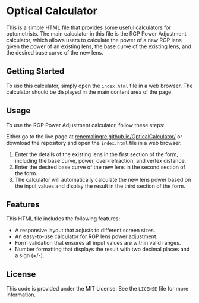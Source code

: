 # Optical Calculator

This is a simple HTML file that provides some useful calculators for optometrists. The main calculator in this file is the RGP Power Adjustment calculator, which allows users to calculate the power of a new RGP lens given the power of an existing lens, the base curve of the existing lens, and the desired base curve of the new lens.

## Getting Started

To use this calculator, simply open the `index.html` file in a web browser. The calculator should be displayed in the main content area of the page.

## Usage

To use the RGP Power Adjustment calculator, follow these steps:

Either go to the live page at [renemalingre.github.io/OpticalCalculator/](https://renemalingre.github.io/OpticalCalculator/) or download the repository and open the `index.html` file in a web browser.

1. Enter the details of the existing lens in the first section of the form, including the base curve, power, over-refraction, and vertex distance.
2. Enter the desired base curve of the new lens in the second section of the form.
3. The calculator will automatically calculate the new lens power based on the input values and display the result in the third section of the form.

## Features

This HTML file includes the following features:

- A responsive layout that adjusts to different screen sizes.
- An easy-to-use calculator for RGP lens power adjustment.
- Form validation that ensures all input values are within valid ranges.
- Number formatting that displays the result with two decimal places and a sign (+/-).

## License

This code is provided under the MIT License. See the `LICENSE` file for more information.
